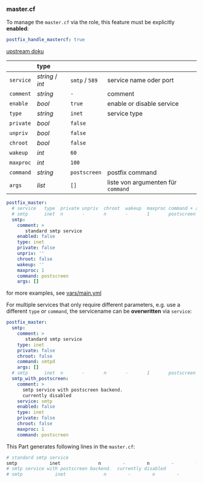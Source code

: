 
### master.cf

To manage the `master.cf` via the role, this feature must be explicitly **enabled**:

```yaml
postfix_handle_mastercf: true
```

[upstream doku](http://www.postfix.org/master.5.html)

|           | type             |                |                                    |
| :----     | :----            | :----          | :----                              |
| `service` | *string* / *int* | `smtp` / `589` | service name oder port             |
| `comment` | *string*         | `-`            | comment                            |
| `enable`  | *bool*           | `true`         | enable or disable service          |
| `type`    | *string*         | `inet`         | service type                       |
| `private` | *bool*           | `false`        |                                    |
| `unpriv`  | *bool*           | `false`        |                                    |
| `chroot`  | *bool*           | `false`        |                                    |
| `wakeup`  | *int*            | `60`           |                                    |
| `maxproc` | *int*            | `100`          |                                    |
| `command` | *string*         | `postscreen`   | postfix command                    |
| `args`    | *list*           | `[]`           | liste von argumenten für `command` |

```yaml
postfix_master:
  # service   type  private unpriv  chroot  wakeup  maxproc command + args
  # smtp      inet  n       -       n       -       1       postscreen
  smtp:
    comment: >
       standard smtp service
    enabled: false
    type: inet
    private: false
    unpriv: ''
    chroot: false
    wakeup: ''
    maxproc: 1
    command: postscreen
    args: []
```

for more examples, see [vars/main.yml](vars/mail.yml)

For multiple services that only require different parameters, e.g. use a different `type` or `command`,
the servicename can be **overwritten** via `service`:

```yaml
postfix_master:
  smtp:
    comment: >
       standard smtp service
    type: inet
    private: false
    chroot: false
    command: smtpd
    args: []
  # smtp      inet  n       -       n       -       1       postscreen
  smtp_with_postscreen:
    comment: >
      smtp service with postscreen backend.
      currently disabled
    service: smtp
    enabled: false
    type: inet
    private: false
    chroot: false
    maxproc: 1
    command: postscreen
```

This Part generates following lines in the `master.cf`:

```bash
# standard smtp service
smtp            inet              n        -        n        -        -           smtpd
# smtp service with postscreen backend.  currently disabled
# smtp            inet              n        -        n        -        1           postscreen
```
